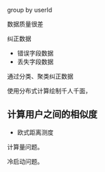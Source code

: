 



group by userId



数据质量很差



纠正数据

- 错误字段数据
- 丢失字段数据



通过分类、聚类纠正数据



使用分布式计算绘制千人千面，



## 计算用户之间的相似度

- 欧式距离测度



计算量问题。

冷启动问题。